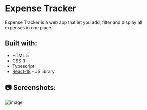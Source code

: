 # Expense Tracker

Expense Tracker is a web app that let you add, filter and display all expenses in one place.

## Built with:

- HTML 5
- CSS 3
- Typescript
- [React-18](https://reactjs.org/) - JS library

## 📷 Screenshots:

![image](https://user-images.githubusercontent.com/13656449/236118913-4e62bc59-62fe-4444-a98a-675b27328ab9.png)
